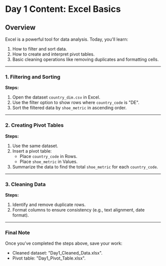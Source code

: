 # Day 1 Content: Excel Basics

## Overview
Excel is a powerful tool for data analysis. Today, you'll learn:
1. How to filter and sort data.
2. How to create and interpret pivot tables.
3. Basic cleaning operations like removing duplicates and formatting cells.

---

### 1. Filtering and Sorting
**Steps:**
1. Open the dataset `country_dim.csv` in Excel.
2. Use the filter option to show rows where `country_code` is "DE".
3. Sort the filtered data by `shoe_metric` in ascending order.

---

### 2. Creating Pivot Tables
**Steps:**
1. Use the same dataset.
2. Insert a pivot table:
   - Place `country_code` in Rows.
   - Place `shoe_metric` in Values.
3. Summarize the data to find the total `shoe_metric` for each `country_code`.

---

### 3. Cleaning Data
**Steps:**
1. Identify and remove duplicate rows.
2. Format columns to ensure consistency (e.g., text alignment, date format).

---

### Final Note
Once you’ve completed the steps above, save your work:
- Cleaned dataset: "Day1_Cleaned_Data.xlsx".
- Pivot table: "Day1_Pivot_Table.xlsx".
